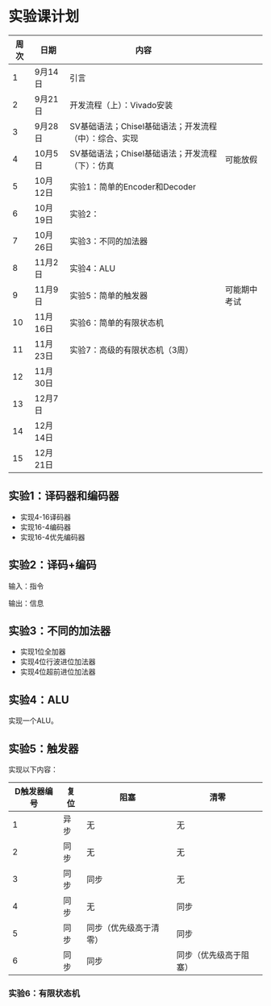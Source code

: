 # 实验课计划

| 周次 | 日期     | 内容                                                   |              |
| ---- | -------- | ------------------------------------------------------ | ------------ |
| 1    | 9月14日  | 引言                                                   |              |
| 2    | 9月21日  | 开发流程（上）：Vivado安装                             |              |
| 3    | 9月28日  | SV基础语法；Chisel基础语法；开发流程（中）：综合、实现 |              |
| 4    | 10月5日  | SV基础语法；Chisel基础语法；开发流程（下）：仿真       | 可能放假     |
| 5    | 10月12日 | 实验1：简单的Encoder和Decoder                          |              |
| 6    | 10月19日 | 实验2：                                                |              |
| 7    | 10月26日 | 实验3：不同的加法器                                    |              |
| 8    | 11月2日  | 实验4：ALU                                             |              |
| 9    | 11月9日  | 实验5：简单的触发器                                    | 可能期中考试 |
| 10   | 11月16日 | 实验6：简单的有限状态机                                |              |
| 11   | 11月23日 | 实验7：高级的有限状态机（3周）                         |              |
| 12   | 11月30日 |                                                        |              |
| 13   | 12月7日  |                                                        |              |
| 14   | 12月14日 |                                                        |              |
| 15   | 12月21日 |                                                        |              |

## 实验1：译码器和编码器

* 实现4-16译码器
* 实现16-4编码器
* 实现16-4优先编码器

## 实验2：译码+编码

输入：指令

输出：信息

## 实验3：不同的加法器

* 实现1位全加器
* 实现4位行波进位加法器
* 实现4位超前进位加法器

## 实验4：ALU

实现一个ALU。

## 实验5：触发器

实现以下内容：

| D触发器编号 | 复位 | 阻塞                   | 清零                   |
| ----------- | ---- | ---------------------- | ---------------------- |
| 1           | 异步 | 无                     | 无                     |
| 2           | 同步 | 无                     | 无                     |
| 3           | 同步 | 同步                   | 无                     |
| 4           | 同步 | 无                     | 同步                   |
| 5           | 同步 | 同步（优先级高于清零） | 同步                   |
| 6           | 同步 | 同步                   | 同步（优先级高于阻塞） |

### 实验6：有限状态机

